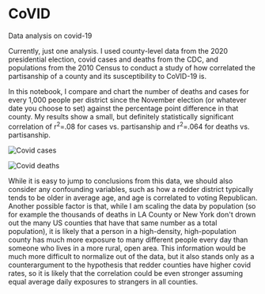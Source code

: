# CoVID
Data analysis on covid-19

Currently, just one analysis. I used county-level data from the 2020 presidential election, covid cases and deaths from the CDC, and populations from the 2010 Census to conduct a study of how correlated the partisanship of a county and its susceptibility to CoVID-19 is.

In this notebook, I compare and chart the number of deaths and cases for every 1,000 people per district since the November election (or whatever date you choose to set) against the percentage point difference in that county. My results show a small, but definitely statistically significant correlation of r<sup>2</sup>=.08 for cases vs. partisanship and r<sup>2</sup>=.064 for deaths vs. partisanship.

![Covid cases](https://github.com/TimOgden/CoVID/cases_since_2020Election_75days_ago.png?raw=true)

![Covid deaths](https://github.com/TimOgden/CoVID/deaths_since_2020Election_75days_ago.png?raw=true)

While it is easy to jump to conclusions from this data, we should also consider any confounding variables, such as how a redder district typically tends to be older in average age, and age is correlated to voting Republican. Another possible factor is that, while I am scaling the data by population (so for example the thousands of deaths in LA County or New York don't drown out the many US counties that have that same number as a total population), it is likely that a person in a high-density, high-population county has much more exposure to many different people every day than someone who lives in a more rural, open area. This information would be much more difficult to normalize out of the data, but it also stands only as a counterargument to the hypothesis that redder counties have higher covid rates, so it is likely that the correlation could be even stronger assuming equal average daily exposures to strangers in all counties.
